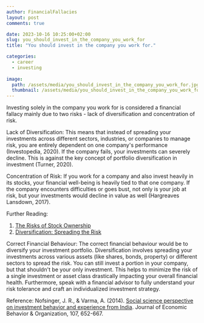 ```yaml
---
author: FinancialFallacies
layout: post
comments: true

date: 2023-10-16 10:25:00+02:00  
slug: you_should_invest_in_the_company_you_work_for
title: "You should invest in the company you work for."

categories:
  - career
  - investing
  
image:
  path: /assets/media/you_should_invest_in_the_company_you_work_for.jpg
  thumbnail: /assets/media/you_should_invest_in_the_company_you_work_for.jpg
---
```


Investing solely in the company you work for is considered a financial fallacy mainly due to two risks - lack of diversification and concentration of risk. 

Lack of Diversification: This means that instead of spreading your investments across different sectors, industries, or companies to manage risk, you are entirely dependent on one company's performance (Investopedia, 2020). If the company fails, your investments can severely decline. This is against the key concept of portfolio diversification in investment (Turner, 2020).

Concentration of Risk: If you work for a company and also invest heavily in its stocks, your financial well-being is heavily tied to that one company. If the company encounters difficulties or goes bust, not only is your job at risk, but your investments would decline in value as well (Hargreaves Lansdown, 2017).

Further Reading:
1. [The Risks of Stock Ownership](https://www.investopedia.com/investing/risks-of-stock-ownership/)
2. [Diversification: Spreading the Risk](https://money.cnn.com/retirement/guide/investing_basics.moneymag/index13.htm)

Correct Financial Behaviour:
The correct financial behaviour would be to diversify your investment portfolio. Diversification involves spreading your investments across various assets (like shares, bonds, property) or different sectors to spread the risk. You can still invest a portion in your company, but that shouldn't be your only investment. This helps to minimize the risk of a single investment or asset class drastically impacting your overall financial health. Furthermore, speak with a financial advisor to fully understand your risk tolerance and craft an individualized investment strategy. 

Reference: 
Nofsinger, J. R., & Varma, A. (2014). [Social science perspective on investment behavior and experience from India](https://www.sciencedirect.com/science/article/pii/S0167268114001942). Journal of Economic Behavior & Organization, 107, 652-667.
